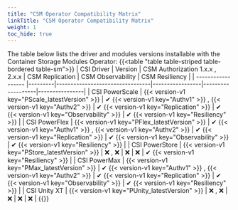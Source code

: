 ```yaml
---
title: "CSM Operator Compatibility Matrix"
linkTitle: "CSM Operator Compatibility Matrix"
weight: 1
toc_hide: true
---
```



The table below lists the driver and modules versions installable with the Container Storage Modules Operator:
{{<table "table table-striped table-bordered table-sm">}}
| CSI Driver         | Version | CSM Authorization 1.x.x , 2.x.x | CSM Replication | CSM Observability | CSM Resiliency |
| ------------------ |---------|---------------------------------|-----------------|-------------------|----------------|
| CSI PowerScale     | {{< version-v1 key="PScale_latestVersion" >}}  | ✔ {{< version-v1 key="Authv1" >}} , {{< version-v1 key="Authv2" >}}                | ✔ {{< version-v1 key="Replication" >}}       | ✔ {{< version-v1 key="Observability" >}}          | ✔ {{< version-v1 key="Resiliency" >}}      |
| CSI PowerFlex      | {{< version-v1 key="PFlex_latestVersion" >}}  | ✔ {{< version-v1 key="Authv1" >}} , {{< version-v1 key="Authv2" >}}                | ✔ {{< version-v1 key="Replication" >}}       | ✔ {{< version-v1 key="Observability" >}}          | ✔ {{< version-v1 key="Resiliency" >}}      |
| CSI PowerStore     | {{< version-v1 key="PStore_latestVersion" >}}  | ❌ , ❌                        | ❌             | ❌                | ✔ {{< version-v1 key="Resiliency" >}}      |
| CSI PowerMax       | {{< version-v1 key="PMax_latestVersion" >}}  | ✔ {{< version-v1 key="Authv1" >}} , {{< version-v1 key="Authv2" >}}                | ✔ {{< version-v1 key="Replication" >}}       | ✔ {{< version-v1 key="Observability" >}}          | ✔ {{< version-v1 key="Resiliency" >}}      |
| CSI Unity XT       | {{< version-v1 key="PUnity_latestVersion" >}}  | ❌ , ❌                        | ❌             | ❌                | ❌            |
{{</table>}}

